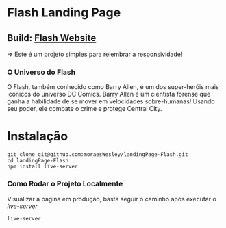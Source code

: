 # Flash Landing Page

## Build: [Flash Website](https://wesley-moraes.github.io/landingPage-Flash/)

=> Este é um projeto simples para relembrar a responsividade!

### O Universo do Flash

O Flash, também conhecido como Barry Allen, é um dos super-heróis mais icônicos do universo DC Comics. Barry Allen é um cientista forense que ganha a habilidade de se mover em velocidades sobre-humanas! Usando seu poder, ele combate o crime e protege Central City.

# Instalação
```
git clone git@github.com:moraesWesley/landingPage-Flash.git
cd landingPage-Flash
npm install live-server
```

### Como Rodar o Projeto Localmente
Visualizar a página em produção, basta seguir o caminho após executar o _live-server_

```
live-server
```
